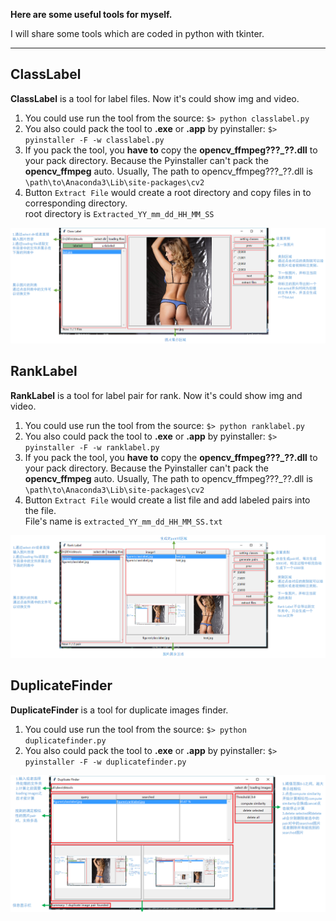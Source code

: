 **Here are some useful tools for myself.**

I will share some tools which are coded in python with tkinter. 

---

## ClassLabel

**ClassLabel** is a tool for label files. Now it's could show img and video. 

1. You could use run the tool from the source: `$> python classlabel.py` 
2. You also could pack the tool to **.exe** or **.app** by pyinstaller: `$> pyinstaller -F -w classlabel.py` 
3. If you pack the tool, you **have to** copy the **opencv_ffmpeg???_??.dll** to your pack directory. Because the Pyinstaller can't pack the **opencv_ffmpeg** auto. Usually, The path to opencv_ffmpeg???_??.dll is `\path\to\Anaconda3\Lib\site-packages\cv2`
4. Button `Extract File` would create a root directory and copy files in to corresponding directory.<br>
root directory is `Extracted_YY_mm_dd_HH_MM_SS`

<img src="figures/classlabel.jpg"/>


## RankLabel

**RankLabel** is a tool for label pair for rank. Now it's could show img and video. 

1. You could use run the tool from the source: `$> python ranklabel.py` 
2. You also could pack the tool to **.exe** or **.app** by pyinstaller: `$> pyinstaller -F -w ranklabel.py` 
3. If you pack the tool, you **have to** copy the **opencv_ffmpeg???_??.dll** to your pack directory. Because the Pyinstaller can't pack the **opencv_ffmpeg** auto. Usually, The path to opencv_ffmpeg???_??.dll is `\path\to\Anaconda3\Lib\site-packages\cv2`
4. Button `Extract File` would create a list file and add labeled pairs into the file.<br>
File's name is `extracted_YY_mm_dd_HH_MM_SS.txt`

<img src="figures/ranklabel.jpg"/>

## DuplicateFinder

**DuplicateFinder** is a tool for duplicate images finder. 

1. You could use run the tool from the source: `$> python duplicatefinder.py` 
2. You also could pack the tool to **.exe** or **.app** by pyinstaller: `$> pyinstaller -F -w duplicatefinder.py` 

<img src="figures/duplicatefinder.jpg"/>
